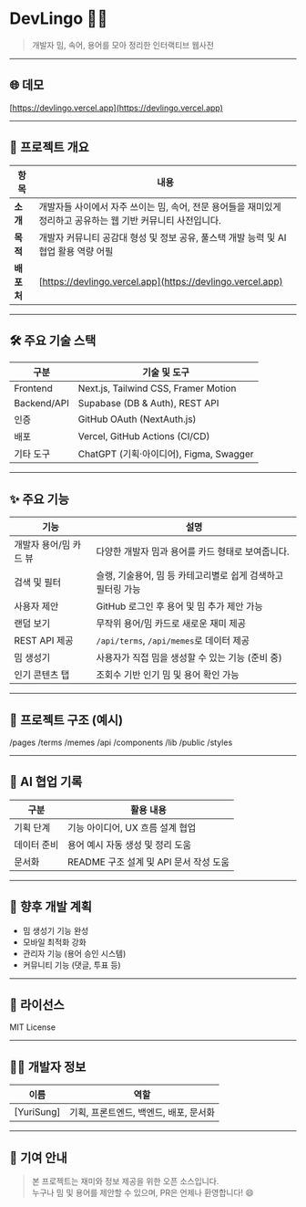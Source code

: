 # DevLingo 🧠💬

> 개발자 밈, 속어, 용어를 모아 정리한 인터랙티브 웹사전

---

## 🌐 데모
[https://devlingo.vercel.app](https://devlingo.vercel.app)

---

## 📘 프로젝트 개요

| 항목       | 내용                                                                                 |
|------------|--------------------------------------------------------------------------------------|
| **소개**   | 개발자들 사이에서 자주 쓰이는 밈, 속어, 전문 용어들을 재미있게 정리하고 공유하는 웹 기반 커뮤니티 사전입니다. |
| **목적**   | 개발자 커뮤니티 공감대 형성 및 정보 공유, 풀스택 개발 능력 및 AI 협업 활용 역량 어필 |
| **배포처** | [https://devlingo.vercel.app](https://devlingo.vercel.app)                           |

---

## 🛠️ 주요 기술 스택

| 구분       | 기술 및 도구                                      |
|------------|--------------------------------------------------|
| Frontend   | Next.js, Tailwind CSS, Framer Motion             |
| Backend/API| Supabase (DB & Auth), REST API                    |
| 인증       | GitHub OAuth (NextAuth.js)                        |
| 배포       | Vercel, GitHub Actions (CI/CD)                    |
| 기타 도구  | ChatGPT (기획·아이디어), Figma, Swagger          |

---

## ✨ 주요 기능

| 기능                    | 설명                                                       |
|-------------------------|------------------------------------------------------------|
| 개발자 용어/밈 카드 뷰 | 다양한 개발자 밈과 용어를 카드 형태로 보여줍니다.           |
| 검색 및 필터            | 슬랭, 기술용어, 밈 등 카테고리별로 쉽게 검색하고 필터링 가능 |
| 사용자 제안             | GitHub 로그인 후 용어 및 밈 추가 제안 가능                   |
| 랜덤 보기               | 무작위 용어/밈 카드로 새로운 재미 제공                      |
| REST API 제공           | `/api/terms`, `/api/memes`로 데이터 제공                     |
| 밈 생성기               | 사용자가 직접 밈을 생성할 수 있는 기능 (준비 중)              |
| 인기 콘텐츠 탭         | 조회수 기반 인기 밈 및 용어 확인 가능                         |

---

## 📂 프로젝트 구조 (예시)
/pages
/terms
/memes
/api
/components
/lib
/public
/styles


---

## 🤖 AI 협업 기록

| 구분       | 활용 내용                                    |
|------------|---------------------------------------------|
| 기획 단계  | 기능 아이디어, UX 흐름 설계 협업             |
| 데이터 준비| 용어 예시 자동 생성 및 정리 도움              |
| 문서화     | README 구조 설계 및 API 문서 작성 도움       |

---

## 🚀 향후 개발 계획

- 밈 생성기 기능 완성  
- 모바일 최적화 강화  
- 관리자 기능 (용어 승인 시스템)  
- 커뮤니티 기능 (댓글, 투표 등)  

---

## 📜 라이선스

MIT License

---

## 🧑‍💻 개발자 정보

| 이름         | 역할                              |
|--------------|-----------------------------------|
| [YuriSung] | 기획, 프론트엔드, 백엔드, 배포, 문서화 |

---

## 💬 기여 안내

> 본 프로젝트는 재미와 정보 제공을 위한 오픈 소스입니다.  
> 누구나 밈 및 용어를 제안할 수 있으며, PR은 언제나 환영합니다! 😄






